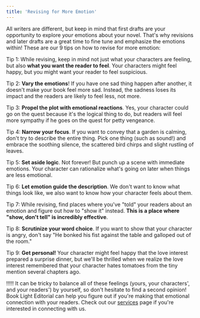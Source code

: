 ```yaml
---
title: 'Revising for More Emotion'
---
```


All writers are different, but keep in mind that first drafts are your opportunity to explore *your* emotions about your novel. That's why revisions and later drafts are a great time to fine tune and emphasize the emotions within! These are our 9 tips on how to revise for more emotion: 

Tip 1: While revising, keep in mind not just what your characters are feeling, but also **what you want the reader to feel**. Your characters might feel happy, but you might want your reader to feel suspicious.

Tip 2: **Vary the emotions**! If you have one sad thing happen after another, it doesn't make your book feel more sad. Instead, the sadness loses its impact and the readers are likely to feel less, not more.

Tip 3: **Propel the plot with emotional reactions**. Yes, your character could go on the quest because it's the logical thing to do, but readers will feel more sympathy if he goes on the quest for petty vengeance. 

Tip 4: **Narrow your focus**. If you want to convey that a garden is calming, don't try to describe the entire thing. Pick one thing (such as sound!) and embrace the soothing silence, the scattered bird chirps and slight rustling of leaves. 

Tip 5: **Set aside logic**. Not forever! But punch up a scene with immediate emotions. Your character can rationalize what's going on later when things are less emotional. 

Tip 6: **Let emotion guide the description**. We don't want to know what things look like, we also want to know how your character feels about them. 

Tip 7: While revising, find places where you've "told" your readers about an emotion and figure out how to "show it" instead. **This is a place where "show, don't tell" is incredibly effective**. 

Tip 8: **Scrutinize your word choice**. If you want to show that your character is angry, don't say "He bonked his fist against the table and galloped out of the room."

Tip 9: **Get personal!** Your character might feel happy that the love interest prepared a surprise dinner, but we'll be thrilled when we realize the love interest remembered that your character hates tomatoes from the tiny mention several chapters ago. 

!!!!! It can be tricky to balance all of these feelings (yours, your characters', and your readers') by yourself, so don't hesitate to find a second opinion! Book Light Editorial can help you figure out if you're making that emotional connection with your readers. Check out our [services](/services) page if you're interested in connecting with us. 
